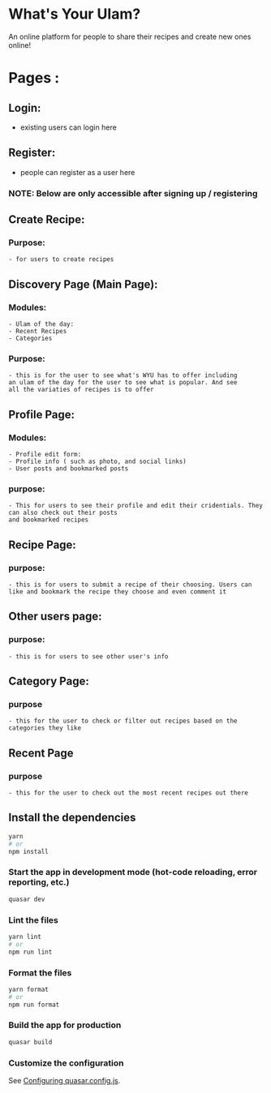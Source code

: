 # What's Your Ulam?

An online platform for people to share their recipes and create new ones online!

# Pages :

## Login:

- existing users can login here

## Register:

- people can register as a user here

### NOTE: Below are only accessible after signing up / registering

## Create Recipe:

### Purpose:

    - for users to create recipes

## Discovery Page (Main Page):

### Modules:

    - Ulam of the day:
    - Recent Recipes
    - Categories

### Purpose:

    - this is for the user to see what's WYU has to offer including
    an ulam of the day for the user to see what is popular. And see
    all the variaties of recipes is to offer

## Profile Page:

### Modules:

    - Profile edit form:
    - Profile info ( such as photo, and social links)
    - User posts and bookmarked posts

### purpose:

    - This for users to see their profile and edit their cridentials. They can also check out their posts
    and bookmarked recipes

## Recipe Page:

### purpose:

    - this is for users to submit a recipe of their choosing. Users can like and bookmark the recipe they choose and even comment it

## Other users page:

### purpose:

    - this is for users to see other user's info

## Category Page:

### purpose

    - this for the user to check or filter out recipes based on the categories they like

## Recent Page

### purpose

    - this for the user to check out the most recent recipes out there

## Install the dependencies

```bash
yarn
# or
npm install
```

### Start the app in development mode (hot-code reloading, error reporting, etc.)

```bash
quasar dev
```

### Lint the files

```bash
yarn lint
# or
npm run lint
```

### Format the files

```bash
yarn format
# or
npm run format
```

### Build the app for production

```bash
quasar build
```

### Customize the configuration

See [Configuring quasar.config.js](https://v2.quasar.dev/quasar-cli-vite/quasar-config-js).
